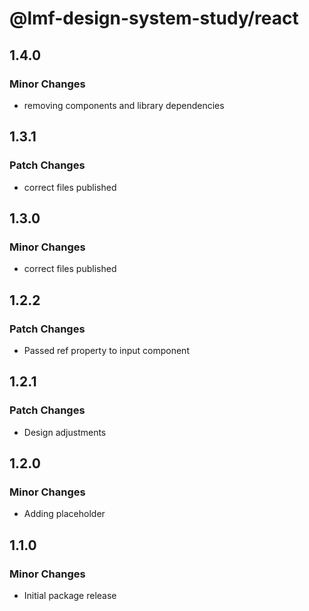 # @lmf-design-system-study/react

## 1.4.0

### Minor Changes

- removing components and library dependencies

## 1.3.1

### Patch Changes

- correct files published

## 1.3.0

### Minor Changes

- correct files published

## 1.2.2

### Patch Changes

- Passed ref property to input component

## 1.2.1

### Patch Changes

- Design adjustments

## 1.2.0

### Minor Changes

- Adding placeholder

## 1.1.0

### Minor Changes

- Initial package release
